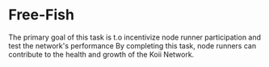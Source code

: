 # Free-Fish
The primary goal of this task is t.o incentivize node runner participation and test the network's performance By completing this task, node runners can contribute to the health and growth of the Koii Network.
